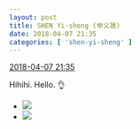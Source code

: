 ```yaml
---
layout: post
title: SHEN Yi-sheng (申义晟)
date: 2018-04-07 21:35
categories: [ 'shen-yi-sheng' ]
---
```


<div class="weibo-info">
  <a href="https://weibo.com/6507103706/Gb1LMzX3B">2018-04-07 21:35</a>
</div>

Hihihi. Hello. :ok_hand:

<!-- more -->

<ul class="weibo-pic-list-1">
  <li class="weibo-pic">
    <a href="//wx2.sinaimg.cn/mw690/0076n8VAgy1fq4f3vpp4bj30qo1bf7gy.jpg"><img src="//wx2.sinaimg.cn/thumb150/0076n8VAgy1fq4f3vpp4bj30qo1bf7gy.jpg"/></a>
  </li>
  <li class="weibo-pic">
    <a href="//wx4.sinaimg.cn/mw690/0076n8VAgy1fq4f3xq0xdj30qo1bfgye.jpg"><img src="//wx4.sinaimg.cn/thumb150/0076n8VAgy1fq4f3xq0xdj30qo1bfgye.jpg"/></a>
  </li>
</ul>
